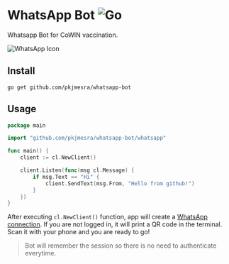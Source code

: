 # WhatsApp Bot ![Go](https://github.com/pkjmesra/whatsapp-bot/workflows/Go/badge.svg)
Whatsapp Bot for CoWIN vaccination.

![WhatsApp Icon](https://cdn.icon-icons.com/icons2/373/PNG/96/Whatsapp_37229.png)

## Install

```
go get github.com/pkjmesra/whatsapp-bot
```

## Usage

```go
package main

import "github.com/pkjmesra/whatsapp-bot/whatsapp"

func main() {
	client := cl.NewClient()

	client.Listen(func(msg cl.Message) {
		if msg.Text == "Hi" {
			client.SendText(msg.From, "Hello from github!")
		}
	})
}
```

After executing `cl.NewClient()` function, app will create a [WhatsApp connection](https://github.com/Rhymen/go-whatsapp). If you are not logged in, it will print a QR code in the terminal. Scan it with your phone and you are ready to go!

> Bot will remember the session so there is no need to authenticate everytime.

